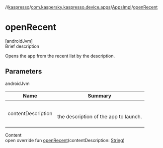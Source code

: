 //[kaspresso](../../index.md)/[com.kaspersky.kaspresso.device.apps](../index.md)/[AppsImpl](index.md)/[openRecent](open-recent.md)



# openRecent  
[androidJvm]  
Brief description  


Opens the app from the recent list by the description.



## Parameters  
  
androidJvm  
  
|  Name|  Summary| 
|---|---|
| contentDescription| <br><br>the description of the app to launch.<br><br>
  
  
Content  
open override fun [openRecent](open-recent.md)(contentDescription: [String](https://kotlinlang.org/api/latest/jvm/stdlib/kotlin/-string/index.html))  



